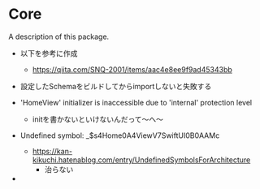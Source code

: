 # Core

A description of this package.
- 以下を参考に作成
  - https://qiita.com/SNQ-2001/items/aac4e8ee9f9ad45343bb

- 設定したSchemaをビルドしてからimportしないと失敗する

- 'HomeView' initializer is inaccessible due to 'internal' protection level
  - initを書かないといけないんだって〜へ〜

- Undefined symbol: _$s4Home0A4ViewV7SwiftUI0B0AAMc
  - https://kan-kikuchi.hatenablog.com/entry/UndefinedSymbolsForArchitecture
    - 治らない

- 
